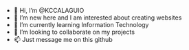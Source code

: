 - 👋 Hi, I’m @KCCALAGUIO
- 👀 I’m new here and I am interested about creating websites 
- 🌱 I’m currently learning Information Technology 
- 💞️ I’m looking to collaborate on my projects
- 📫 Just message me on this github

<!---
KCCALAGUIO/KCCALAGUIO is a ✨ special ✨ repository because its `README.md` (this file) appears on your GitHub profile.
You can click the Preview link to take a look at your changes.
--->
